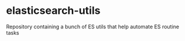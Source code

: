 # elasticsearch-utils
Repository containing a bunch of ES utils that help automate ES routine tasks
